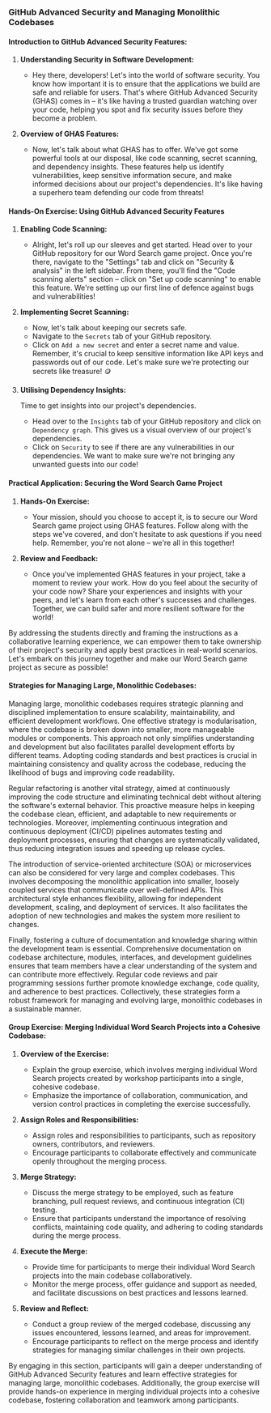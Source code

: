 ### GitHub Advanced Security and Managing Monolithic Codebases

#### Introduction to GitHub Advanced Security Features:
1. **Understanding Security in Software Development:**
   - Hey there, developers! Let's into the world of software security. You know how important it is to ensure that the applications we build are safe and reliable for users. That's where GitHub Advanced Security (GHAS) comes in – it's like having a trusted guardian watching over your code, helping you spot and fix security issues before they become a problem.

2. **Overview of GHAS Features:**
   - Now, let's talk about what GHAS has to offer. We've got some powerful tools at our disposal, like code scanning, secret scanning, and dependency insights. These features help us identify vulnerabilities, keep sensitive information secure, and make informed decisions about our project's dependencies. It's like having a superhero team defending our code from threats!

#### Hands-On Exercise: Using GitHub Advanced Security Features
1. **Enabling Code Scanning:**
   - Alright, let's roll up our sleeves and get started. Head over to your GitHub repository for our Word Search game project. Once you're there, navigate to the "Settings" tab and click on "Security & analysis" in the left sidebar. From there, you'll find the "Code scanning alerts" section – click on "Set up code scanning" to enable this feature. We're setting up our first line of defence against bugs and vulnerabilities!

2. **Implementing Secret Scanning:**
   - Now, let's talk about keeping our secrets safe. 
   - Navigate to the `Secrets` tab of your GitHub repository. 
   - Click on `Add a new secret` and enter a secret name and value. Remember, it's crucial to keep sensitive information like API keys and passwords out of our code. Let's make sure we're protecting our secrets like treasure! 🪙
   
3. **Utilising Dependency Insights:**
   
   Time to get insights into our project's dependencies. 
   
   - Head over to the `Insights` tab of your GitHub repository and click on `Dependency graph`. This gives us a visual overview of our project's dependencies. 
   - Click on `Security` to see if there are any vulnerabilities in our dependencies. We want to make sure we're not bringing any unwanted guests into our code!

#### Practical Application: Securing the Word Search Game Project
1. **Hands-On Exercise:**
   - Your mission, should you choose to accept it, is to secure our Word Search game project using GHAS features. Follow along with the steps we've covered, and don't hesitate to ask questions if you need help. Remember, you're not alone – we're all in this together!

2. **Review and Feedback:**
   - Once you've implemented GHAS features in your project, take a moment to review your work. How do you feel about the security of your code now? Share your experiences and insights with your peers, and let's learn from each other's successes and challenges. Together, we can build safer and more resilient software for the world!

By addressing the students directly and framing the instructions as a collaborative learning experience, we can empower them to take ownership of their project's security and apply best practices in real-world scenarios. Let's embark on this journey together and make our Word Search game project as secure as possible!

#### Strategies for Managing Large, Monolithic Codebases:
Managing large, monolithic codebases requires strategic planning and disciplined implementation to ensure scalability, maintainability, and efficient development workflows. One effective strategy is modularisation, where the codebase is broken down into smaller, more manageable modules or components. This approach not only simplifies understanding and development but also facilitates parallel development efforts by different teams. Adopting coding standards and best practices is crucial in maintaining consistency and quality across the codebase, reducing the likelihood of bugs and improving code readability.

Regular refactoring is another vital strategy, aimed at continuously improving the code structure and eliminating technical debt without altering the software's external behavior. This proactive measure helps in keeping the codebase clean, efficient, and adaptable to new requirements or technologies. Moreover, implementing continuous integration and continuous deployment (CI/CD) pipelines automates testing and deployment processes, ensuring that changes are systematically validated, thus reducing integration issues and speeding up release cycles.

The introduction of service-oriented architecture (SOA) or microservices can also be considered for very large and complex codebases. This involves decomposing the monolithic application into smaller, loosely coupled services that communicate over well-defined APIs. This architectural style enhances flexibility, allowing for independent development, scaling, and deployment of services. It also facilitates the adoption of new technologies and makes the system more resilient to changes.

Finally, fostering a culture of documentation and knowledge sharing within the development team is essential. Comprehensive documentation on codebase architecture, modules, interfaces, and development guidelines ensures that team members have a clear understanding of the system and can contribute more effectively. Regular code reviews and pair programming sessions further promote knowledge exchange, code quality, and adherence to best practices. Collectively, these strategies form a robust framework for managing and evolving large, monolithic codebases in a sustainable manner.

#### Group Exercise: Merging Individual Word Search Projects into a Cohesive Codebase:
1. **Overview of the Exercise:**
   - Explain the group exercise, which involves merging individual Word Search projects created by workshop participants into a single, cohesive codebase.
   - Emphasize the importance of collaboration, communication, and version control practices in completing the exercise successfully.

2. **Assign Roles and Responsibilities:**
   - Assign roles and responsibilities to participants, such as repository owners, contributors, and reviewers.
   - Encourage participants to collaborate effectively and communicate openly throughout the merging process.

3. **Merge Strategy:**
   - Discuss the merge strategy to be employed, such as feature branching, pull request reviews, and continuous integration (CI) testing.
   - Ensure that participants understand the importance of resolving conflicts, maintaining code quality, and adhering to coding standards during the merge process.

4. **Execute the Merge:**
   - Provide time for participants to merge their individual Word Search projects into the main codebase collaboratively.
   - Monitor the merge process, offer guidance and support as needed, and facilitate discussions on best practices and lessons learned.

5. **Review and Reflect:**
   - Conduct a group review of the merged codebase, discussing any issues encountered, lessons learned, and areas for improvement.
   - Encourage participants to reflect on the merge process and identify strategies for managing similar challenges in their own projects.

By engaging in this section, participants will gain a deeper understanding of GitHub Advanced Security features and learn effective strategies for managing large, monolithic codebases. Additionally, the group exercise will provide hands-on experience in merging individual projects into a cohesive codebase, fostering collaboration and teamwork among participants.